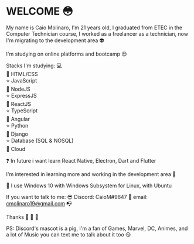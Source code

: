 # WELCOME :flushed:

My name is Caio Molinaro, I'm 21 years old, I graduated from ETEC in the Computer Technician course, I worked as a freelancer as a technician, now I'm migrating to the development area :alien:

I'm studying on online platforms and bootcamp :relieved:

Stacks I'm studying: :computer:  
:space_invader: HTML/CSS  
:star: JavaScript  
:space_invader: NodeJS  
:star: ExpressJS  
:space_invader: ReactJS  
:star: TypeScript  
:space_invader: Angular  
:star: Python  
:space_invader: Django  
:star: Database (SQL & NOSQL)   
:space_invader: Cloud


:question: In future i want learn React Native, Electron, Dart and Flutter    

I'm interested in learning more and working in the development area :boy:  

:penguin:  I use Windows 10 with Windows Subsystem for Linux, with Ubuntu  

If you want to talk to me: :sunglasses:
Discord: CaioM#9647 :pig:
email: cmolinaro19@gmail.com :mailbox_with_no_mail:

Thanks :wave: :facepunch: :walking:



PS: Discord's mascot is a pig, I'm a fan of Games, Marvel, DC, Animes, and a lot of Music you can text me to talk about it too :smirk:
